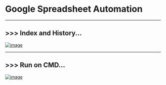 # Google Spreadsheet Automation

------------------------------------

## >>> Index and History...
[![image](https://user-images.githubusercontent.com/50515418/159109642-c2323ec6-5916-4289-9164-ff6f9ddb42b1.png)](https://docs.google.com/spreadsheets/d/1aJqW6A_rVdK7bfeX2Lb8O22xztbDFZw29yLwSc3ekUE/edit#gid=0)

----------------------------------

## >>> Run on CMD...
[![image](https://user-images.githubusercontent.com/50515418/159115483-96718dae-bf42-44d9-af9f-9dbe760f93e6.png)](https://github.com/imvickykumar999/Accounts/blob/6b71463df43103f99408dd26e5f9da381c8203d4/KhataBook_by_ID.py#L75)
